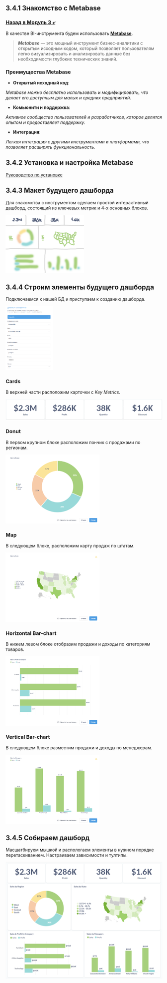 ## 3.4.1 Знакомство с Metabase

### [Назад в Модуль 3 ⤶](/data/Module3/readme.md)

В качестве BI-инструмента будем использовать **[Metabase](https://www.metabase.com/)**.

> ***Metabase*** — это мощный инструмент бизнес-аналитики с открытым исходным кодом, который позволяет пользователям легко 
> визуализировать и анализировать данные без необходимости глубоких технических знаний.

### Преимущества Metabase
- **Открытый исходный код**:

_Metabase можно бесплатно использовать и модифицировать, что делает его доступным для малых и средних предприятий._

- **Комьюнити и поддержка**:

_Активное сообщество пользователей и разработчиков, которое делится опытом и предоставляет поддержку._

- **Интеграция**:

_Легкая интеграция с другими инструментами и платформами, что позволяет расширять функциональность._

## 3.4.2 Установка и настройка Metabase

[Руководство по установке](metabase/metabase_install.md)

## 3.4.3 Макет будущего дашборда
Для знакомства с инструментом сделаем простой интерактивный дашборд, состоящий из ключевых метрик и 4-х основных блоков.

<img src="/data/Module3/img/maket_mb.png" width="50%">

## 3.4.4 Строим элементы будущего дашборда
Подключаемся к нашей БД и приступаем к созданию дашборда.

<img src="/data/Module3/img/connect_mb.png" width="30%">

### Cards
В верхней части расположим карточки с _Key Metrics_.

<img src="/data/Module3/img/key_metrics_mb.png" width="100%">

### Donut
В первом крупном блоке расположим пончик с продажами по регионам.

<img src="/data/Module3/img/donut_mb.png" width="60%">

### Map
В следующем блоке, расположим карту продаж по штатам.

<img src="/data/Module3/img/map_mb.png" width="60%">

### Horizontal Bar-chart
В нижем левом блоке отобразим продажи и доходы по категориям товаров.

<img src="/data/Module3/img/bar_cat_mb.png" width="60%">

### Vertical Bar-chart
В следующем блоке разместим продажи и доходы по менеджерам.

<img src="/data/Module3/img/bar_man_mb.png" width="60%">

## 3.4.5 Собираем дашборд
Масшатбируем мышкой и распологаем элементы в нужном порядке перетаскиванием. Настраиваем зависимости и тултипы.

<img src="/data/Module3/img/dashboard_mb.png">